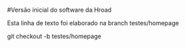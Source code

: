 #Versão inicial do software da Hroad

Esta linha de texto foi elaborado na branch testes/homepage

git checkout -b testes/homepage